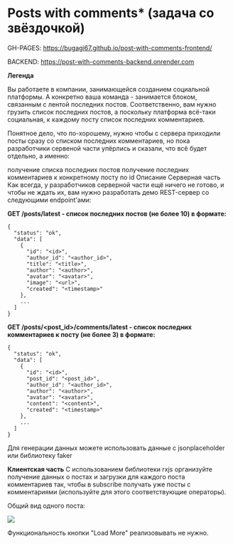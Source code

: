 # Posts with comments* (задача со звёздочкой)

GH-PAGES: https://bugagi67.github.io/post-with-comments-frontend/

BACKEND: https://post-with-comments-backend.onrender.com

**Легенда**

Вы работаете в компании, занимающейся созданием социальной платформы. А конкретно ваша команда - занимается блоком, связанным с лентой последних постов. Соответственно, вам нужно грузить список последних постов, а поскольку платформа всё-таки социальная, к каждому посту список последних комментариев.

Понятное дело, что по-хорошему, нужно чтобы с сервера приходили посты сразу со списком последних комментариев, но пока разработчики сервеной части упёрлись и сказали, что всё будет отдельно, а именно:

получение списка последних постов
получение последних комментариев к конкретному посту по id
Описание
Серверная часть
Как всегда, у разработчиков серверной части ещё ничего не готово, и чтобы не ждать их, вам нужно разработать демо REST-сервер со следующими endpoint'ами:

**GET /posts/latest - список последних постов (не более 10) в формате:**
```
{
  "status": "ok",
  "data": [
    {
      "id": "<id>",
      "author_id": "<author_id>",
      "title": "<title>",
      "author": "<author>",
      "avatar": "<avatar>",
      "image": "<url>",
      "created": "<timestamp>"
    },
    ...
  ]
}
```
**GET /posts/<post_id>/comments/latest - список последних комментариев к посту (не более 3) в формате:**
```
{
  "status": "ok",
  "data": [
    {
      "id": "<id>",
      "post_id": "<post_id>",
      "author_id": "<author_id>",
      "author": "<author>",
      "avatar": "<avatar>",
      "content": "<content>",
      "created": "<timestamp>"
    },
    ...
  ]
}
```
Для генерации данных можете использовать данные с jsonplaceholder или библиотеку faker

**Клиентская часть**
С использованием библиотеки rxjs организуйте получение данных о постах и загрузки для каждого поста комментариев так, чтобы в subscribe получать уже посты с комментариями (используйте для этого соответствующие операторы).

Общий вид одного поста:

![](https://github.com/netology-code/ahj-homeworks/raw/video/rxjs/pic/posts.png)

Функциональность кнопки "Load More" реализовывать не нужно.